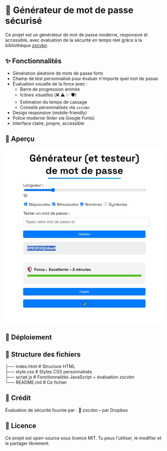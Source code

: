 # 🔐 Générateur de mot de passe sécurisé

Ce projet est un générateur de mot de passe moderne, responsive et accessible, avec évaluation de la sécurité en temps réel grâce à la bibliothèque [zxcvbn](https://github.com/dropbox/zxcvbn).

## ✨ Fonctionnalités

- Génération aléatoire de mots de passe forts
- Champ de test personnalisé pour évaluer n'importe quel mot de passe
- Évaluation visuelle de la force avec :
  - Barre de progression animée
  - Icônes visuelles (❌ ⚠️ ✅ 🛡️)
  - Estimation du temps de cassage
  - Conseils personnalisés via `zxcvbn`
- Design responsive (mobile-friendly)
- Police moderne (Inter via Google Fonts)
- Interface claire, propre, accessible

## 📸 Aperçu

![Screenshot du générateur](example.JPG)

## 🚀 Déploiement

 <!-- #Déployé facilement avec **GitHub Pages** :  
 #👉 [`https://ton-utilisateur.github.io/nom-du-repo/`](https://ton-utilisateur.github.io/nom-du-repo/) *(à modifier selon ton cas)* -->

## 📁 Structure des fichiers
├── index.html # Structure HTML  
├── style.css # Styles CSS personnalisés  
├── script.js # Fonctionnalités JavaScript + évaluation zxcvbn  
└── README.md # Ce fichier

## 🧠 Crédit
Évaluation de sécurité fournie par :
🔗 zxcvbn – par Dropbox

## 📜 Licence
Ce projet est open-source sous licence MIT.
Tu peux l'utiliser, le modifier et le partager librement.
